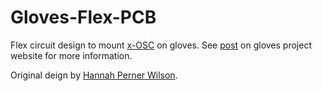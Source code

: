 Gloves-Flex-PCB
===============

Flex circuit design to mount [x-OSC](http://www.x-io.co.uk/products/x-osc/) on gloves.  See [post](http://theglovesproject.com/flex-breakout-board/) on gloves project website for more information.

Original deign by [Hannah Perner Wilson](http://www.plusea.at/).
